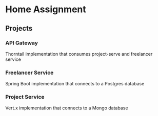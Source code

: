 # Home Assignment

## Projects

### API Gateway
Thorntail implementation that consumes project-serve and freelancer service

### Freelancer Service
Spring Boot implementation that connects to a Postgres database

### Project Service
Vert.x implementation that connects to a Mongo database
